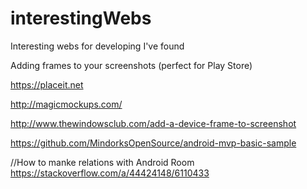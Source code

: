# interestingWebs
Interesting webs for developing I've found

Adding frames to your screenshots (perfect for Play Store)

https://placeit.net

http://magicmockups.com/

http://www.thewindowsclub.com/add-a-device-frame-to-screenshot

https://github.com/MindorksOpenSource/android-mvp-basic-sample

//How to manke relations with Android Room
https://stackoverflow.com/a/44424148/6110433
